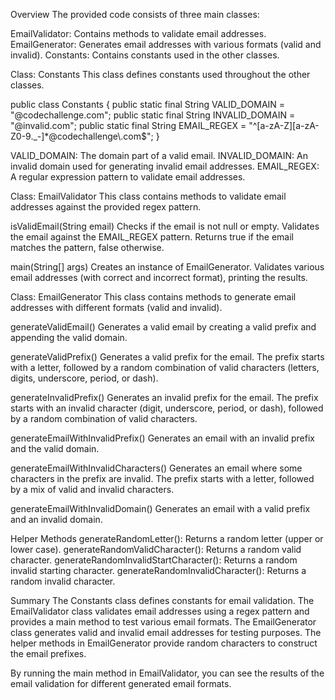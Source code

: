 Overview
The provided code consists of three main classes:

EmailValidator: Contains methods to validate email addresses.
EmailGenerator: Generates email addresses with various formats (valid and invalid).
Constants: Contains constants used in the other classes.


Class: Constants
This class defines constants used throughout the other classes.


public class Constants {
    public static final String VALID_DOMAIN = "@codechallenge.com";
    public static final String INVALID_DOMAIN = "@invalid.com";
    public static final String EMAIL_REGEX = "^[a-zA-Z][a-zA-Z0-9._-]*@codechallenge\\.com$";
}

VALID_DOMAIN: The domain part of a valid email.
INVALID_DOMAIN: An invalid domain used for generating invalid email addresses.
EMAIL_REGEX: A regular expression pattern to validate email addresses.



Class: EmailValidator
This class contains methods to validate email addresses against the provided regex pattern.


isValidEmail(String email)
Checks if the email is not null or empty.
Validates the email against the EMAIL_REGEX pattern.
Returns true if the email matches the pattern, false otherwise.


main(String[] args)
Creates an instance of EmailGenerator.
Validates various email addresses (with correct and incorrect format), printing the results.


Class: EmailGenerator
This class contains methods to generate email addresses with different formats (valid and invalid).
 
generateValidEmail()
Generates a valid email by creating a valid prefix and appending the valid domain.


generateValidPrefix()
Generates a valid prefix for the email.
The prefix starts with a letter, followed by a random combination of valid characters (letters, digits, underscore, period, or dash).


generateInvalidPrefix()
Generates an invalid prefix for the email.
The prefix starts with an invalid character (digit, underscore, period, or dash), followed by a random combination of valid characters.


generateEmailWithInvalidPrefix()
Generates an email with an invalid prefix and the valid domain.


generateEmailWithInvalidCharacters()
Generates an email where some characters in the prefix are invalid.
The prefix starts with a letter, followed by a mix of valid and invalid characters.


generateEmailWithInvalidDomain()
Generates an email with a valid prefix and an invalid domain.

Helper Methods
generateRandomLetter(): Returns a random letter (upper or lower case).
generateRandomValidCharacter(): Returns a random valid character.
generateRandomInvalidStartCharacter(): Returns a random invalid starting character.
generateRandomInvalidCharacter(): Returns a random invalid character.



Summary
The Constants class defines constants for email validation.
The EmailValidator class validates email addresses using a regex pattern and provides a main method to test various email formats.
The EmailGenerator class generates valid and invalid email addresses for testing purposes.
The helper methods in EmailGenerator provide random characters to construct the email prefixes.

By running the main method in EmailValidator, you can see the results of the email validation for different generated email formats.
